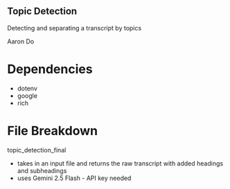 ## Topic Detection 

Detecting and separating a transcript by topics

Aaron Do


# Dependencies
- dotenv
- google
- rich

# File Breakdown

topic_detection_final
- takes in an input file and returns the raw transcript with added headings and subheadings
- uses Gemini 2.5 Flash - API key needed




